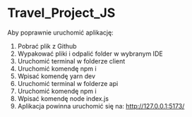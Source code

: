 # Travel_Project_JS

Aby poprawnie uruchomić aplikację:

1. Pobrać plik z Github
2. Wypakować pliki i odpalić folder w wybranym IDE
3. Uruchomić terminal w folderze client
4. Uruchomić komendę npm i
5. Wpisać komendę yarn dev
6. Uruchomić terminal w folderze api 
7. Uruchomić komendę npm i
8. Wpisać komendę node index.js
9. Aplikacja powinna uruchomić się na:  http://127.0.0.1:5173/
